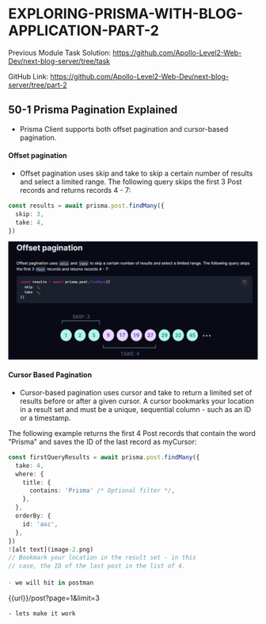 # EXPLORING-PRISMA-WITH-BLOG-APPLICATION-PART-2
Previous Module Task Solution: https://github.com/Apollo-Level2-Web-Dev/next-blog-server/tree/task



GitHub Link: https://github.com/Apollo-Level2-Web-Dev/next-blog-server/tree/part-2


## 50-1 Prisma Pagination Explained
- Prisma Client supports both offset pagination and cursor-based pagination.

#### Offset pagination
-  Offset pagination uses skip and take to skip a certain number of results and select a limited range. The following query skips the first 3 Post records and returns records 4 - 7:

```ts
const results = await prisma.post.findMany({
  skip: 3,
  take: 4,
})
```

![alt text](image-1.png)

#### Cursor Based Pagination 

- Cursor-based pagination uses cursor and take to return a limited set of results before or after a given cursor. A cursor bookmarks your location in a result set and must be a unique, sequential column - such as an ID or a timestamp.

The following example returns the first 4 Post records that contain the word "Prisma" and saves the ID of the last record as myCursor:

```ts 
const firstQueryResults = await prisma.post.findMany({
  take: 4,
  where: {
    title: {
      contains: 'Prisma' /* Optional filter */,
    },
  },
  orderBy: {
    id: 'asc',
  },
})
![alt text](image-2.png)
// Bookmark your location in the result set - in this
// case, the ID of the last post in the list of 4.

- we will hit in postman 

```
{{url}}/post?page=1&limit=3
```
- lets make it work 
